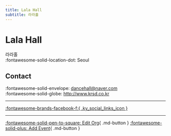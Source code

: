 ```yaml
---
title: Lala Hall
subtitle: 라라홀
---
```


# Lala Hall

라라홀  
:fontawesome-solid-location-dot: Seoul  


## Contact

:fontawesome-solid-envelope: <dancehall@naver.com>  
:fontawesome-solid-globe: <http://www.krsd.co.kr>  

---

 [:fontawesome-brands-facebook-f:{ .ky_social_links_icon }](https://www.facebook.com/lalahallswing)

---

[:fontawesome-solid-pen-to-square: Edit Org](https://github.com/swingdance/orgs/issues/new?assignees=&labels=update+org&projects=&template=03-update_entity.yml&title=Update%20Org%3A%20ko_KR%20%E2%80%A2%20Lala%20Hall&region=ko_KR&id=lala-hall&name=Lala%20Hall){ .md-button } [:fontawesome-solid-plus: Add Event](https://github.com/swingdance/events/issues/new?assignees=&labels=add+event&projects=&template=02-add_entity.yml&title=Add%20Event%3A%20ko_KR%20%E2%80%A2%20%3CName%3E&region=ko_KR&province=Seoul&city=Seoul&org_id=lala-hall){ .md-button }
